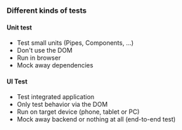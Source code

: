 ### Different kinds of tests

<div class="flex">
	<div class="col">
		<h4>Unit test</h4>
		<ul class="fragment">
			<li>Test small units (Pipes, Components, ...)</li>
			<li>Don't use the DOM</li>
			<li>Run in browser</li>
			<li>Mock away dependencies</li>
		</ul>
	</div>
	<div class="col">
		<h4>UI Test</h4>
		<ul class="fragment">
			<li>Test integrated application</li>
			<li>Only test behavior via the DOM</li>
			<li>Run on target device (phone, tablet or PC)</li>
			<li>Mock away backend or nothing at all (end-to-end test)</li>
		</ul>
	</div>
</div>